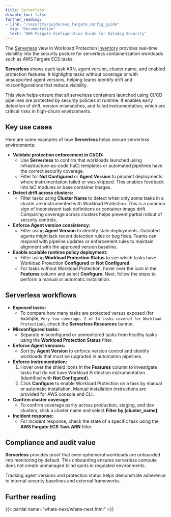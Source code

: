 ```yaml
---
title: Serverless
disable_toc: false
further_reading:
- link: "/security/guide/aws_fargate_config_guide"
  tag: "Documentation"
  text: "AWS Fargate Configuration Guide for Datadog Security"
---
```


The [Serverless][1] view in Workload Protection [Inventory][2] provides real-time visibility into the security posture for serverless containerization workloads such as AWS Fargate ECS tasks. 

**Serverless** shows each task ARN, agent version, cluster name, and enabled protection features. It highlights tasks without coverage or with unsupported agent versions, helping teams identify drift and misconfigurations that reduce visibility.

This view helps ensure that all serverless containers launched using CI/CD pipelines are protected by security policies at runtime. It enables early detection of drift, version mismatches, and failed instrumentation, which are critical risks in high-churn environments.

## Key use cases

Here are some examples of how **Serverless** helps secure serverless environments:

- **Validate protection enforcement in CI/CD:** 
  - Use **Serverless** to confirm that workloads launched using infrastructure-as-code (IaC) templates or automated pipelines have the correct security coverage. 
  - Filter for **Not Configured** or **Agent Version** to pinpoint deployments where instrumentation failed or was skipped. This enables feedback into IaC modules or base container images.
- **Detect drift across clusters:** 
  - Filter tasks using **Cluster Name** to detect when only some tasks in a cluster are instrumented with Workload Protection. This is a common sign of inconsistent task definitions or container image drift. Comparing coverage across clusters helps prevent partial rollout of security controls.
- **Enforce Agent version consistency:** 
  - Filter using **Agent Version** to identify stale deployments. Outdated agents might lack recent detection rules or bug fixes. Teams can respond with pipeline updates or enforcement rules to maintain alignment with the approved version baseline.
- **Enable scalable runtime policy deployment:** 
  - Filter using **Workload Protection Status** to see which tasks have Workload Protection **Configured** or **Not Configured**. 
  - For tasks without Workload Protection, hover over the icon in the **Features** column and select **Configure**. Next, follow the steps to perform a manual or automatic installation.

## Serverless workflows

- **Exposed tasks:**
  - To compare how many tasks are protected versus exposed (for example, `Very low coverage. 2 of 14 tasks covered for Workload Protection`), check the **Serverless Resources** banner.
- **Misconfigured tasks:**
  - Separate misconfigured or unmonitored tasks from healthy tasks using the **Workload Protection Status** filter.
- **Enforce Agent versions:**
  - Sort by **Agent Version** to enforce version control and identify workloads that must be upgraded in automation pipelines.
- **Enforce instrumentation:**
  1. Hover over the shield icons in the **Features** column to investigate tasks that do not have Workload Protection instrumentation (identified with **Not Configured**).
  2. Click **Configure** to enable Workload Protection on a task by manual or automatic installation.
  Manual installation instructions are provided for AWS console and CLI.
- **Confirm cluster coverage:**
  - To confirm coverage parity across production, staging, and dev clusters, click a cluster name and select **Filter by [cluster_name]**.
- **Incident response:**
  - For incident response, check the state of a specific task using the **AWS Fargate ECS Task ARN** filter.

## Compliance and audit value

**Serverless** provides proof that even ephemeral workloads are onboarded into monitoring by default. This onboarding ensures serverless compute does not create unmanaged blind spots in regulated environments. 

Tracking agent versions and protection status helps demonstrate adherence to internal security baselines and external frameworks. 

## Further reading

{{< partial name="whats-next/whats-next.html" >}}

[1]: https://app.datadoghq.com/security/workload-protection/inventory/serverless
[2]: https://app.datadoghq.com/security/workload-protection/inventory/hosts